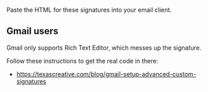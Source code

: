 Paste the HTML for these signatures into your email client.

## Gmail users
Gmail only supports Rich Text Editor, which messes up the signature.

Follow these instructions to get the real code in there:
- https://texascreative.com/blog/gmail-setup-advanced-custom-signatures
